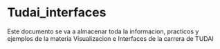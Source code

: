 # Tudai_interfaces

Este documento se va a almacenar toda la informacion, practicos y ejemplos de la materia Visualizacion e Interfaces de la carrera de TUDAI


